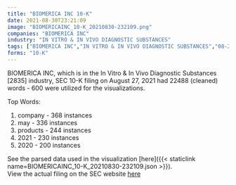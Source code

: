 ```yaml
---
title: "BIOMERICA INC 10-K"
date: 2021-08-30T23:21:09
image: "BIOMERICAINC_10-K_20210830-232109.png"
companies: "BIOMERICA INC"
industry: "IN VITRO & IN VIVO DIAGNOSTIC SUBSTANCES"
tags: ["BIOMERICA INC","IN VITRO & IN VIVO DIAGNOSTIC SUBSTANCES","08-27-2021","10-K"]
forms: "10-K"
---
```

BIOMERICA INC, which is in the In Vitro & In Vivo Diagnostic Substances [2835] industry, SEC 10-K filing on August 27, 2021 had 22488 (cleaned) words - 600 were utilized for the visualizations.

Top Words:
1. company - 368 instances
2. may - 336 instances
3. products - 244 instances
4. 2021 - 230 instances
5. 2020 - 200 instances


See the parsed data used in the visualization [here]({{< staticlink name=BIOMERICAINC_10-K_20210830-232109.json >}}).  
View the actual filing on the SEC website [here](https://www.sec.gov/Archives/edgar/data/73290/0001513162-21-000112.txt)